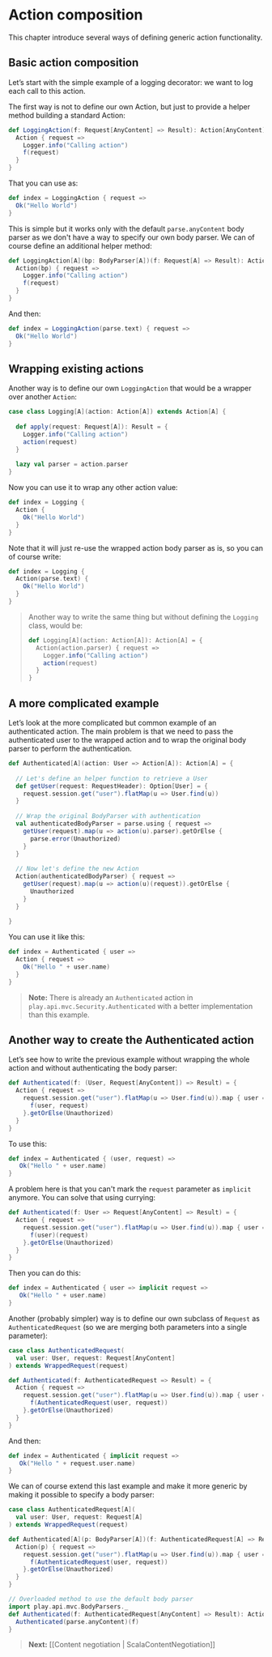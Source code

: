 # Action composition

This chapter introduce several ways of defining generic action functionality.

## Basic action composition

Let’s start with the simple example of a logging decorator: we want to log each call to this action.

The first way is not to define our own Action, but just to provide a helper method building a standard Action:

```scala
def LoggingAction(f: Request[AnyContent] => Result): Action[AnyContent] = {
  Action { request =>
    Logger.info("Calling action")
    f(request)
  }
}
```

That you can use as:

```scala
def index = LoggingAction { request =>
  Ok("Hello World")    
}
```

This is simple but it works only with the default `parse.anyContent` body parser as we don't have a way to specify our own body parser. We can of course define an additional helper method:

```scala
def LoggingAction[A](bp: BodyParser[A])(f: Request[A] => Result): Action[A] = {
  Action(bp) { request =>
    Logger.info("Calling action")
    f(request)
  }
}
```

And then:

```scala
def index = LoggingAction(parse.text) { request =>
  Ok("Hello World")    
}
```

## Wrapping existing actions

Another way is to define our own `LoggingAction` that would be a wrapper over another `Action`:

```scala
case class Logging[A](action: Action[A]) extends Action[A] {
  
  def apply(request: Request[A]): Result = {
    Logger.info("Calling action")
    action(request)
  }
  
  lazy val parser = action.parser
}
```

Now you can use it to wrap any other action value:

```scala
def index = Logging { 
  Action { 
    Ok("Hello World")
  }
}
```

Note that it will just re-use the wrapped action body parser as is, so you can of course write:

```scala
def index = Logging { 
  Action(parse.text) { 
    Ok("Hello World")
  }
}
```

> Another way to write the same thing but without defining the `Logging` class, would be:
> 
> ```scala
> def Logging[A](action: Action[A]): Action[A] = {
>   Action(action.parser) { request =>
>     Logger.info("Calling action")
>     action(request)
>   }
> }
> ```

## A more complicated example

Let’s look at the more complicated but common example of an authenticated action. The main problem is that we need to pass the authenticated user to the wrapped action and to wrap the original body parser to perform the authentication.

```scala
def Authenticated[A](action: User => Action[A]): Action[A] = {
  
  // Let's define an helper function to retrieve a User
  def getUser(request: RequestHeader): Option[User] = {
    request.session.get("user").flatMap(u => User.find(u))
  }
  
  // Wrap the original BodyParser with authentication
  val authenticatedBodyParser = parse.using { request =>
    getUser(request).map(u => action(u).parser).getOrElse {
      parse.error(Unauthorized)
    }          
  }
  
  // Now let's define the new Action
  Action(authenticatedBodyParser) { request =>
    getUser(request).map(u => action(u)(request)).getOrElse {
      Unauthorized
    }
  }
  
}
```

You can use it like this:

```scala
def index = Authenticated { user =>
  Action { request =>
    Ok("Hello " + user.name)      
  }
}
```

> **Note:** There is already an `Authenticated` action in `play.api.mvc.Security.Authenticated` with a better implementation than this example.

## Another way to create the Authenticated action

Let’s see how to write the previous example without wrapping the whole action and without authenticating the body parser:

```scala
def Authenticated(f: (User, Request[AnyContent]) => Result) = {
  Action { request =>
    request.session.get("user").flatMap(u => User.find(u)).map { user =>
      f(user, request)
    }.getOrElse(Unauthorized)      
  }
}
```

To use this:

```scala
def index = Authenticated { (user, request) =>
   Ok("Hello " + user.name)    
}
```

A problem here is that you can't mark the `request` parameter as `implicit` anymore. You can solve that using currying:

```scala
def Authenticated(f: User => Request[AnyContent] => Result) = {
  Action { request =>
    request.session.get("user").flatMap(u => User.find(u)).map { user =>
      f(user)(request)
    }.getOrElse(Unauthorized)     
  }
}
```

Then you can do this:

```scala
def index = Authenticated { user => implicit request =>
   Ok("Hello " + user.name)    
}
```

Another (probably simpler) way is to define our own subclass of `Request` as `AuthenticatedRequest` (so we are merging both parameters into a single parameter):

```scala
case class AuthenticatedRequest(
  val user: User, request: Request[AnyContent]
) extends WrappedRequest(request)

def Authenticated(f: AuthenticatedRequest => Result) = {
  Action { request =>
    request.session.get("user").flatMap(u => User.find(u)).map { user =>
      f(AuthenticatedRequest(user, request))
    }.getOrElse(Unauthorized)            
  }
}
```

And then:

```scala
def index = Authenticated { implicit request =>
   Ok("Hello " + request.user.name)    
}
```

We can of course extend this last example and make it more generic by making it possible to specify a body parser:

```scala
case class AuthenticatedRequest[A](
  val user: User, request: Request[A]
) extends WrappedRequest(request)

def Authenticated[A](p: BodyParser[A])(f: AuthenticatedRequest[A] => Result) = {
  Action(p) { request =>
    request.session.get("user").flatMap(u => User.find(u)).map { user =>
      f(AuthenticatedRequest(user, request))
    }.getOrElse(Unauthorized)      
  }
}

// Overloaded method to use the default body parser
import play.api.mvc.BodyParsers._
def Authenticated(f: AuthenticatedRequest[AnyContent] => Result): Action[AnyContent]  = {
  Authenticated(parse.anyContent)(f)
}
```

> **Next:** [[Content negotiation | ScalaContentNegotiation]]
